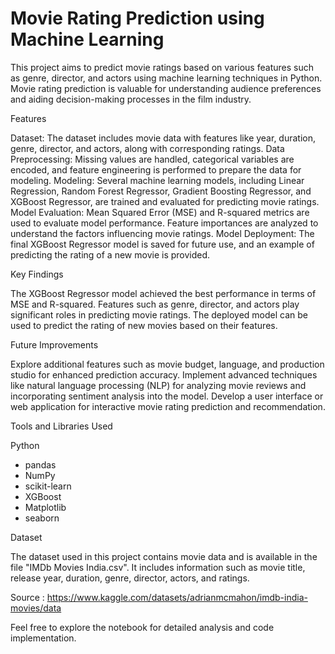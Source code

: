# Movie Rating Prediction using Machine Learning

This project aims to predict movie ratings based on various features such as genre, director, and actors using machine learning techniques in Python. Movie rating prediction is valuable for understanding audience preferences and aiding decision-making processes in the film industry.

Features

Dataset: The dataset includes movie data with features like year, duration, genre, director, and actors, along with corresponding ratings.
Data Preprocessing: Missing values are handled, categorical variables are encoded, and feature engineering is performed to prepare the data for modeling.
Modeling: Several machine learning models, including Linear Regression, Random Forest Regressor, Gradient Boosting Regressor, and XGBoost Regressor, are trained and evaluated for predicting movie ratings.
Model Evaluation: Mean Squared Error (MSE) and R-squared metrics are used to evaluate model performance. Feature importances are analyzed to understand the factors influencing movie ratings.
Model Deployment: The final XGBoost Regressor model is saved for future use, and an example of predicting the rating of a new movie is provided.

Key Findings

The XGBoost Regressor model achieved the best performance in terms of MSE and R-squared.
Features such as genre, director, and actors play significant roles in predicting movie ratings.
The deployed model can be used to predict the rating of new movies based on their features.

Future Improvements

Explore additional features such as movie budget, language, and production studio for enhanced prediction accuracy.
Implement advanced techniques like natural language processing (NLP) for analyzing movie reviews and incorporating sentiment analysis into the model.
Develop a user interface or web application for interactive movie rating prediction and recommendation.

Tools and Libraries Used

Python

- pandas
- NumPy
- scikit-learn
- XGBoost
- Matplotlib
- seaborn

Dataset

The dataset used in this project contains movie data and is available in the file "IMDb Movies India.csv". It includes information such as movie title, release year, duration, genre, director, actors, and ratings.

Source : https://www.kaggle.com/datasets/adrianmcmahon/imdb-india-movies/data

Feel free to explore the notebook for detailed analysis and code implementation.
